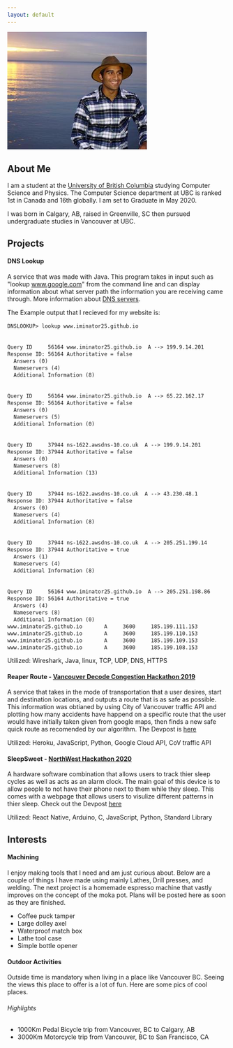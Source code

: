 ```yaml
---
layout: default
---
```


![Me: Imran](./Imey.jpg)


## About Me

I am a student at the [University of British Columbia](https://www.ubc.ca/) studying Computer Science and Physics. The Computer Science department at UBC is ranked 1st in Canada and 16th globally. I am set to Graduate in May 2020. 

I was born in Calgary, AB, raised in Greenville, SC then pursued undergraduate studies in Vancouver at UBC.  

## Projects

#### DNS Lookup 
A service that was made with Java. This program takes in input such as "lookup www.google.com" from the command line and can display information about what server path the information you are receiving came through. More information about [DNS servers](https://en.wikipedia.org/wiki/Domain_Name_System). 

The Example output that I recieved for my website is: 
```
DNSLOOKUP> lookup www.iminator25.github.io


Query ID     56164 www.iminator25.github.io  A --> 199.9.14.201
Response ID: 56164 Authoritative = false
  Answers (0)
  Nameservers (4)
  Additional Information (8)


Query ID     56164 www.iminator25.github.io  A --> 65.22.162.17
Response ID: 56164 Authoritative = false
  Answers (0)
  Nameservers (5)
  Additional Information (0)


Query ID     37944 ns-1622.awsdns-10.co.uk  A --> 199.9.14.201
Response ID: 37944 Authoritative = false
  Answers (0)
  Nameservers (8)
  Additional Information (13)


Query ID     37944 ns-1622.awsdns-10.co.uk  A --> 43.230.48.1
Response ID: 37944 Authoritative = false
  Answers (0)
  Nameservers (4)
  Additional Information (8)


Query ID     37944 ns-1622.awsdns-10.co.uk  A --> 205.251.199.14
Response ID: 37944 Authoritative = true
  Answers (1)
  Nameservers (4)
  Additional Information (8)


Query ID     56164 www.iminator25.github.io  A --> 205.251.198.86
Response ID: 56164 Authoritative = true
  Answers (4)
  Nameservers (8)
  Additional Information (0)
www.iminator25.github.io       A     3600     185.199.111.153
www.iminator25.github.io       A     3600     185.199.110.153
www.iminator25.github.io       A     3600     185.199.109.153
www.iminator25.github.io       A     3600     185.199.108.153 
```
Utilized: Wireshark, Java, linux, TCP, UDP, DNS, HTTPS

#### Reaper Route - [Vancouver Decode Congestion Hackathon 2019](https://vancouver.ca/streets-transportation/decode-congestion-hackathon.aspx)
A service that takes in the mode of transportation that a user desires, start and destination locations, and outputs a route that is as safe as possible. This information was obtianed by using City of Vancouver traffic API and plotting how many accidents have happend on a specific route that the user would have initially taken given from google maps, then finds a new safe quick route as recomended by our algorithm. The Devpost is [here](https://devpost.com/software/sleep-sweet-uqtnox)

Utilized: Heroku, JavaScript, Python, Google Cloud API, CoV traffic API

#### SleepSweet - [NorthWest Hackathon 2020](https://www.nwhacks.io/)
A hardware software combination that allows users to track thier sleep cycles as well as acts as an alarm clock. The main goal of this device is to allow people to not have their phone next to them while they sleep. This comes with a webpage that allows users to visulize different patterns in thier sleep. Check out the Devpost [here](https://devpost.com/software/sleep-sweet)

Utilized: React Native, Arduino, C, JavaScript, Python, Standard Library

## Interests

#### Machining

I enjoy making tools that I need and am just curious about. Below are a couple of things I have made using mainly Lathes, Drill presses, and welding. The next project is a homemade espresso machine that vastly improves on the concept of the moka pot. Plans will be posted here as soon as they are finished. 

- Coffee puck tamper
- Large dolley axel
- Waterproof match box 
- Lathe tool case 
- Simple bottle opener

#### Outdoor Activities

Outside time is mandatory when living in a place like Vancouver BC. Seeing the views this place to offer is a lot of fun. Here are some pics of cool places.

###### Highlights
- 1000Km Pedal Bicycle trip from Vancouver, BC to Calgary, AB
- 3000Km Motorcycle trip from Vancouver, BC to San Francisco, CA



